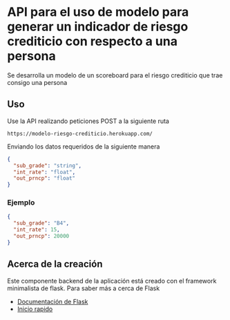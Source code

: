 # API para el uso de modelo para generar un indicador de riesgo crediticio con respecto a una persona

Se desarrolla un modelo de un scoreboard para el riesgo crediticio que trae consigo una persona

## Uso 

Use la API realizando peticiones POST a la siguiente ruta
~~~
https://modelo-riesgo-crediticio.herokuapp.com/
~~~

Enviando los datos requeridos de la siguiente manera

~~~json
{
  "sub_grade": "string", 
  "int_rate": "float", 
  "out_prncp": "float"
}
~~~

### Ejemplo
~~~json
{
  "sub_grade": "B4", 
  "int_rate": 15, 
  "out_prncp": 20000
}
~~~

## Acerca de la creación
Este componente backend de la aplicación está creado con el framework minimalista de flask. Para saber más a cerca de Flask

- [Documentación de Flask](https://flask.palletsprojects.com/en/2.1.x/)
- [Inicio rapido](https://flask.palletsprojects.com/en/2.1.x/quickstart/)